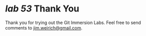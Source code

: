# *lab 53* Thank You

Thank you for trying out the Git Immersion Labs. Feel free to send
comments to <jim.weirich@gmail.com>.
